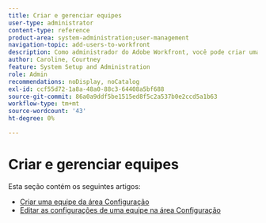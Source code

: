 ```yaml
---
title: Criar e gerenciar equipes
user-type: administrator
content-type: reference
product-area: system-administration;user-management
navigation-topic: add-users-to-workfront
description: Como administrador do Adobe Workfront, você pode criar uma equipe na área Configuração.
author: Caroline, Courtney
feature: System Setup and Administration
role: Admin
recommendations: noDisplay, noCatalog
exl-id: ccf55d72-1a8a-48a0-88c3-64408a5bf688
source-git-commit: 86a0a9ddf5be1515ed8f5c2a537b0e2ccd5a1b63
workflow-type: tm+mt
source-wordcount: '43'
ht-degree: 0%

---
```


# Criar e gerenciar equipes

Esta seção contém os seguintes artigos:

* [Criar uma equipe da área Configuração](../../../administration-and-setup/add-users/create-and-manage-teams/create-a-team-from-setup.md)
* [Editar as configurações de uma equipe na área Configuração](../../../administration-and-setup/add-users/create-and-manage-teams/edit-team-settings-from-setup.md)

